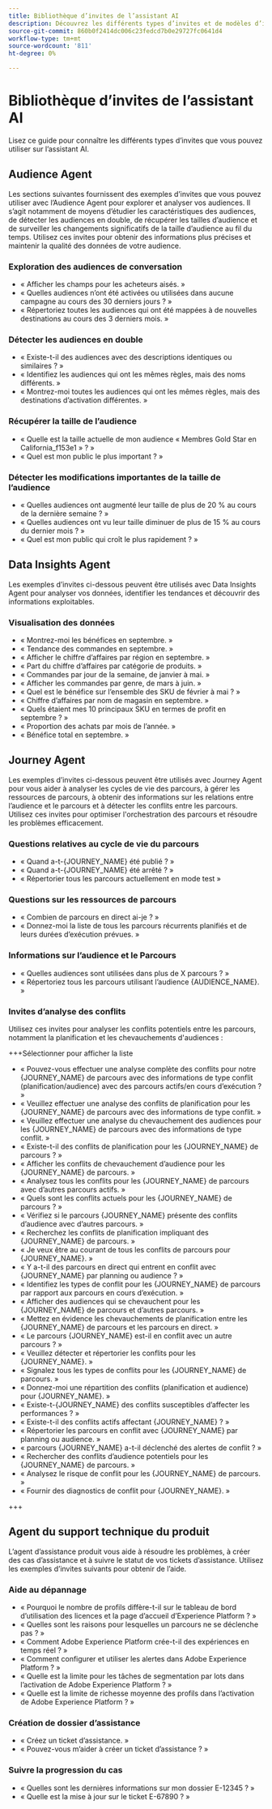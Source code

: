 ```yaml
---
title: Bibliothèque d’invites de l’assistant AI
description: Découvrez les différents types d’invites et de modèles d’invites que vous pouvez utiliser lors de l’interrogation de l’assistant AI.
source-git-commit: 860b0f2414dc006c23fedcd7b0e29727fc0641d4
workflow-type: tm+mt
source-wordcount: '811'
ht-degree: 0%

---
```


# Bibliothèque d’invites de l’assistant AI

Lisez ce guide pour connaître les différents types d’invites que vous pouvez utiliser sur l’assistant AI.

## Audience Agent

Les sections suivantes fournissent des exemples d’invites que vous pouvez utiliser avec l’Audience Agent pour explorer et analyser vos audiences. Il s’agit notamment de moyens d’étudier les caractéristiques des audiences, de détecter les audiences en double, de récupérer les tailles d’audience et de surveiller les changements significatifs de la taille d’audience au fil du temps. Utilisez ces invites pour obtenir des informations plus précises et maintenir la qualité des données de votre audience.

### Exploration des audiences de conversation

- « Afficher les champs pour les acheteurs aisés. »
- « Quelles audiences n’ont été activées ou utilisées dans aucune campagne au cours des 30 derniers jours ? »
- « Répertoriez toutes les audiences qui ont été mappées à de nouvelles destinations au cours des 3 derniers mois. »

### Détecter les audiences en double

- « Existe-t-il des audiences avec des descriptions identiques ou similaires ? »
- « Identifiez les audiences qui ont les mêmes règles, mais des noms différents. »
- « Montrez-moi toutes les audiences qui ont les mêmes règles, mais des destinations d’activation différentes. »

### Récupérer la taille de l’audience

- « Quelle est la taille actuelle de mon audience « Membres Gold Star en California_f153e1 » ? »
- « Quel est mon public le plus important ? »

### Détecter les modifications importantes de la taille de l’audience

- « Quelles audiences ont augmenté leur taille de plus de 20 % au cours de la dernière semaine ? »
- « Quelles audiences ont vu leur taille diminuer de plus de 15 % au cours du dernier mois ? »
- « Quel est mon public qui croît le plus rapidement ? »

## Data Insights Agent

Les exemples d’invites ci-dessous peuvent être utilisés avec Data Insights Agent pour analyser vos données, identifier les tendances et découvrir des informations exploitables.

### Visualisation des données

- « Montrez-moi les bénéfices en septembre. »
- « Tendance des commandes en septembre. »
- « Afficher le chiffre d’affaires par région en septembre. »
- « Part du chiffre d’affaires par catégorie de produits. »
- « Commandes par jour de la semaine, de janvier à mai. »
- « Afficher les commandes par genre, de mars à juin. »
- « Quel est le bénéfice sur l’ensemble des SKU de février à mai ? »
- « Chiffre d’affaires par nom de magasin en septembre. »
- « Quels étaient mes 10 principaux SKU en termes de profit en septembre ? »
- « Proportion des achats par mois de l’année. »
- « Bénéfice total en septembre. »

## Journey Agent

Les exemples d’invites ci-dessous peuvent être utilisés avec Journey Agent pour vous aider à analyser les cycles de vie des parcours, à gérer les ressources de parcours, à obtenir des informations sur les relations entre l’audience et le parcours et à détecter les conflits entre les parcours. Utilisez ces invites pour optimiser l&#39;orchestration des parcours et résoudre les problèmes efficacement.

### Questions relatives au cycle de vie du parcours

- « Quand a-t-{JOURNEY_NAME} été publié ? »
- « Quand a-t-{JOURNEY_NAME} été arrêté ? »
- « Répertorier tous les parcours actuellement en mode test »

### Questions sur les ressources de parcours

- « Combien de parcours en direct ai-je ? »
- « Donnez-moi la liste de tous les parcours récurrents planifiés et de leurs durées d’exécution prévues. »

### Informations sur l’audience et le Parcours

- « Quelles audiences sont utilisées dans plus de X parcours ? »
- « Répertoriez tous les parcours utilisant l’audience {AUDIENCE_NAME}. »

### Invites d’analyse des conflits

Utilisez ces invites pour analyser les conflits potentiels entre les parcours, notamment la planification et les chevauchements d&#39;audiences :

+++Sélectionner pour afficher la liste

- « Pouvez-vous effectuer une analyse complète des conflits pour notre {JOURNEY_NAME} de parcours avec des informations de type conflit (planification/audience) avec des parcours actifs/en cours d’exécution ? »
- « Veuillez effectuer une analyse des conflits de planification pour les {JOURNEY_NAME} de parcours avec des informations de type conflit. »
- « Veuillez effectuer une analyse du chevauchement des audiences pour les {JOURNEY_NAME} de parcours avec des informations de type conflit. »
- « Existe-t-il des conflits de planification pour les {JOURNEY_NAME} de parcours ? »
- « Afficher les conflits de chevauchement d’audience pour les {JOURNEY_NAME} de parcours. »
- « Analysez tous les conflits pour les {JOURNEY_NAME} de parcours avec d’autres parcours actifs. »
- « Quels sont les conflits actuels pour les {JOURNEY_NAME} de parcours ? »
- « Vérifiez si le parcours {JOURNEY_NAME} présente des conflits d’audience avec d’autres parcours. »
- « Recherchez les conflits de planification impliquant des {JOURNEY_NAME} de parcours. »
- « Je veux être au courant de tous les conflits de parcours pour {JOURNEY_NAME}. »
- « Y a-t-il des parcours en direct qui entrent en conflit avec {JOURNEY_NAME} par planning ou audience ? »
- « Identifiez les types de conflit pour les {JOURNEY_NAME} de parcours par rapport aux parcours en cours d’exécution. »
- « Afficher des audiences qui se chevauchent pour les {JOURNEY_NAME} de parcours et d’autres parcours. »
- « Mettez en évidence les chevauchements de planification entre les {JOURNEY_NAME} de parcours et les parcours en direct. »
- « Le parcours {JOURNEY_NAME} est-il en conflit avec un autre parcours ? »
- « Veuillez détecter et répertorier les conflits pour les {JOURNEY_NAME}. »
- « Signalez tous les types de conflits pour les {JOURNEY_NAME} de parcours. »
- « Donnez-moi une répartition des conflits (planification et audience) pour {JOURNEY_NAME}. »
- « Existe-t-{JOURNEY_NAME} des conflits susceptibles d’affecter les performances ? »
- « Existe-t-il des conflits actifs affectant {JOURNEY_NAME} ? »
- « Répertorier les parcours en conflit avec {JOURNEY_NAME} par planning ou audience. »
- « parcours {JOURNEY_NAME} a-t-il déclenché des alertes de conflit ? »
- « Rechercher des conflits d’audience potentiels pour les {JOURNEY_NAME} de parcours. »
- « Analysez le risque de conflit pour les {JOURNEY_NAME} de parcours. »
- « Fournir des diagnostics de conflit pour {JOURNEY_NAME}. »

+++

## Agent du support technique du produit

L’agent d’assistance produit vous aide à résoudre les problèmes, à créer des cas d’assistance et à suivre le statut de vos tickets d’assistance. Utilisez les exemples d’invites suivants pour obtenir de l’aide.

### Aide au dépannage

- « Pourquoi le nombre de profils diffère-t-il sur le tableau de bord d’utilisation des licences et la page d’accueil d’Experience Platform ? »
- « Quelles sont les raisons pour lesquelles un parcours ne se déclenche pas ? »
- « Comment Adobe Experience Platform crée-t-il des expériences en temps réel ? »
- « Comment configurer et utiliser les alertes dans Adobe Experience Platform ? »
- « Quelle est la limite pour les tâches de segmentation par lots dans l’activation de Adobe Experience Platform ? »
- « Quelle est la limite de richesse moyenne des profils dans l’activation de Adobe Experience Platform ? »

### Création de dossier d’assistance

- « Créez un ticket d’assistance. »
- « Pouvez-vous m’aider à créer un ticket d’assistance ? »

### Suivre la progression du cas

- « Quelles sont les dernières informations sur mon dossier E-12345 ? »
- « Quelle est la mise à jour sur le ticket E-67890 ? »